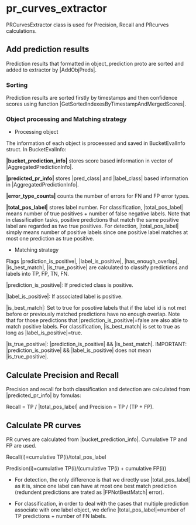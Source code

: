 # pr_curves_extractor
PRCurvesExtractor class is used for Precision, Recall and PRcurves calculations. 

## Add prediction results
Prediction results that formatted in object_prediction proto are sorted and added to extractor by |AddObjPreds|.

### Sorting
Prediction results are sorted firstly by timestamps and then confidence scores using function |GetSortedIndexesByTimestampAndMergedScores|.

### Object processing and Matching strategy
* Processing object

The information of each object is proceessed and saved in BucketEvalInfo struct. In BucketEvalInfo:

**|bucket_prediction_info|** stores score based information in vector of |AggregatedPredictionInfo|.

**|predicted_pr_info|** stores |pred_class| and |label_class| based information in |AggregatedPredictionInfo|.

**|error_type_counts|** counts the number of errors for FN and FP error types.

**|total_pos_label|** stores label number. For classification, |total_pos_label| means number of true positives + number of false negative labels. Note that in classification tasks, positive predictions that match the same positive label are regarded as two true positives. For detection, |total_pos_label| simply means number of positive labels since one positive label matches at most one prediction as true positive.

* Matching strategy

Flags |prediction_is_positive|, |label_is_positive|, |has_enough_overlap|, |is_best_match|, |is_true_positive| are calculated to classify predictions and labels into TP, FP, TN, FN.

|prediction_is_positive|: If predicted class is positive.

|label_is_positive|: If associated label is positive.

|is_best_match|: Set to true for posotive labels that if the label id is not met before or previously matched predictions have no enough overlap. Note that for those predictions that |prediction_is_positive|=false are also able to match positive labels. For classification,
|is_best_match| is set to true as long as |label_is_positive|=true.

|is_true_positive|: |prediction_is_positive| && |is_best_match|. IMPORTANT: |prediction_is_positive| && |label_is_positive| does not mean |is_true_positive|.

## Calculate Precision and Recall
Precision and recall for both classification and detection are calculated from |predicted_pr_info| by fomulas:

Recall = TP / |total_pos_label| and Precision = TP / (TP + FP).

## Calculate PR curves
PR curves are calculated from |bucket_prediction_info|. Cumulative TP and FP are used.

Recall(i)=cumulative TP(i)/total_pos_label

Predision(i)=cumulative TP(i)/(cumulative TP(i) + cumulative FP(i))

* For detection, the only difference is that we directly use |total_pos_label| as it is, since one label can have at most one best match prediction (redundent predictions are trated as |FPNotBestMatch| error).

* For classification, in order to deal with the cases that multiple prediction associate with one label object, we define |total_pos_label|=number of TP predictions + number of FN labels. 
